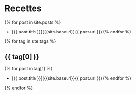 # Recettes


{% for post in site.posts %}
* [{{ post.title }}]({{site.baseurl}}{{ post.url }})
{% endfor %}

{% for tag in site.tags %}
## {{ tag[0] }}
{% for post in tag[1] %}
* [{{ post.title }}]({{site.baseurl}}{{ post.url }})
{% endfor %}

{% endfor %}
